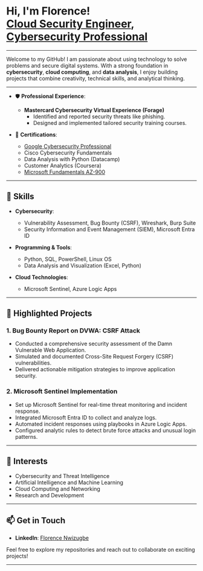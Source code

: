 <h1>Hi, I'm Florence! <br/><a href="https://github.com/Flossychy">Cloud Security Engineer</a>, <a href="https://ng.linkedin.com/in/florence-nwizugbe-515a0024b/">Cybersecurity Professional</a></h1>

---
  

Welcome to my GitHub! I am passionate about using technology to solve problems and secure digital systems. With a strong foundation in **cybersecurity**, **cloud computing**, and **data analysis**, I enjoy building projects that combine creativity, technical skills, and analytical thinking.  

---  

- 🛡️ **Professional Experience**:  
  - **Mastercard Cybersecurity Virtual Experience (Forage)**  
    - Identified and reported security threats like phishing.  
    - Designed and implemented tailored security training courses.  

- 📜 **Certifications**:  
  - <a href="https://www.coursera.org/account/accomplishments/records/W77W64F5TC3S">Google Cybersecurity Professional</a></h1>  
  - Cisco Cybersecurity Fundamentals  
  - Data Analysis with Python (Datacamp)  
  - Customer Analytics (Coursera)  
  - <a href="https://learn.microsoft.com/api/credentials/share/en-us/FlorenceChinyereNwizugbe-3787/A8FB6B1216C6E98A?sharingId=8C27FB58D0039812">Microsoft Fundamentals AZ-900</a></h1>
---

## **🔧 Skills**
- **Cybersecurity**:  
  - Vulnerability Assessment, Bug Bounty (CSRF), Wireshark, Burp Suite  
  - Security Information and Event Management (SIEM), Microsoft Entra ID  

- **Programming & Tools**:  
  - Python, SQL, PowerShell, Linux OS  
  - Data Analysis and Visualization (Excel, Python)  

- **Cloud Technologies**:  
  - Microsoft Sentinel, Azure Logic Apps  

---

## **🌟 Highlighted Projects**
### 1. **Bug Bounty Report on DVWA: CSRF Attack**  
- Conducted a comprehensive security assessment of the Damn Vulnerable Web Application.  
- Simulated and documented Cross-Site Request Forgery (CSRF) vulnerabilities.  
- Delivered actionable mitigation strategies to improve application security.  

### 2. **Microsoft Sentinel Implementation**  
- Set up Microsoft Sentinel for real-time threat monitoring and incident response.  
- Integrated Microsoft Entra ID to collect and analyze logs.  
- Automated incident responses using playbooks in Azure Logic Apps.  
- Configured analytic rules to detect brute force attacks and unusual login patterns.  

---

## **🚀 Interests**  
- Cybersecurity and Threat Intelligence  
- Artificial Intelligence and Machine Learning  
- Cloud Computing and Networking  
- Research and Development  

---

## **📫 Get in Touch**  

- **LinkedIn**: <a href="https://ng.linkedin.com/in/florence-nwizugbe-515a0024b">Florence Nwizugbe</a></h1>  
  

Feel free to explore my repositories and reach out to collaborate on exciting projects!

---



